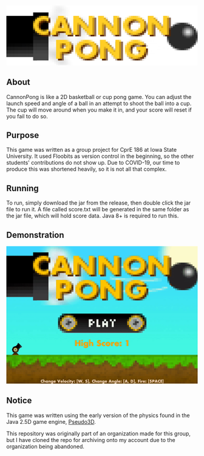 <div align="center" ><img src="resources/logo.png" alt="Logo" /></div>

## About
CannonPong is like a 2D basketball or cup pong game. You can adjust the launch speed and angle of a ball in an attempt to shoot the ball into a cup. The cup will move around when you make it in, and your score will reset if you fail to do so.

## Purpose
This game was written as a group project for CprE 186 at Iowa State University. It used Floobits as version control in the beginning, so the other students' contributions do not show up. Due to COVID-19, our time to produce this was shortened heavily, so it is not all that complex.

## Running
To run, simply download the jar from the release, then double click the jar file to run it. A file called score.txt will be generated in the same folder as the jar file, which will hold score data. Java 8+ is required to run this.

## Demonstration

<div align="center" ><img src="demo.gif" alt="Demonstration" /></div>

## Notice
This game was written using the early version of the physics found in the Java 2.5D game engine, [Pseudo3D](https://github.com/jeremynoesen/Pseudo3D).

This repository was originally part of an organization made for this group, but I have cloned the repo for archiving onto my account due to the organization being abandoned.

